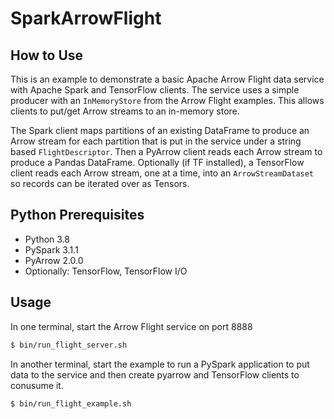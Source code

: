 # SparkArrowFlight

## How to Use

This is an example to demonstrate a basic Apache Arrow Flight data service with Apache Spark 
and TensorFlow clients. The service uses a simple producer with an `InMemoryStore` from the 
Arrow Flight examples. This allows clients to put/get Arrow streams to an in-memory store.

The Spark client maps partitions of an existing DataFrame to produce an Arrow stream for each 
partition that is put in the service under a string based `FlightDescriptor`. Then a PyArrow
client reads each Arrow stream to produce a Pandas DataFrame. Optionally (if TF installed), 
a TensorFlow client reads each Arrow stream, one at a time, into an `ArrowStreamDataset` so 
records can be iterated over as Tensors.

## Python Prerequisites

* Python 3.8
* PySpark 3.1.1
* PyArrow 2.0.0
* Optionally: TensorFlow, TensorFlow I/O

## Usage

In one terminal, start the Arrow Flight service on port 8888

```bash
$ bin/run_flight_server.sh
```

In another terminal, start the example to run a PySpark application to put data to the 
service and then create pyarrow and TensorFlow clients to conusume it.

```bash
$ bin/run_flight_example.sh
```
